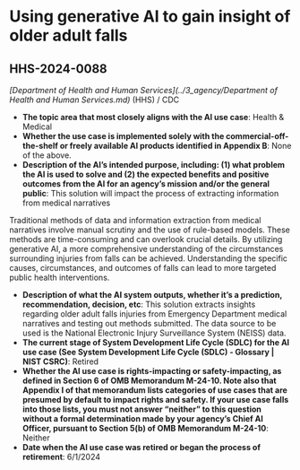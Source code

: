 # Using generative AI to gain insight of older adult falls
## HHS-2024-0088
_[Department of Health and Human Services](../3_agency/Department of Health and Human Services.md)_ (HHS) / CDC


+ **The topic area that most closely aligns with the AI use case**: Health & Medical
+ **Whether the use case is implemented solely with the commercial-off-the-shelf or freely available AI products identified in Appendix B**: None of the above.
+ **Description of the AI’s intended purpose, including: (1) what problem the AI is used to solve and (2) the expected benefits and positive outcomes from the AI for an agency’s mission and/or the general public**: This solution will impact the process of extracting information from medical narratives 

Traditional methods of data and information extraction from medical narratives involve manual scrutiny and the use of rule-based models. These methods are time-consuming and can overlook crucial details. By utilizing generative AI, a more comprehensive understanding of the circumstances surrounding injuries from falls can be achieved. Understanding the specific causes, circumstances, and outcomes of falls can lead to more targeted public health interventions.
+ **Description of what the AI system outputs, whether it’s a prediction, recommendation, decision, etc**: This solution extracts insights regarding older adult falls injuries from Emergency Department medical narratives and testing out methods submitted. The data source to be used is the National Electronic Injury Surveillance System (NEISS) data.
+ **The current stage of System Development Life Cycle (SDLC) for the AI use case (See System Development Life Cycle (SDLC) - Glossary | NIST CSRC)**: Retired
+ **Whether the AI use case is rights-impacting or safety-impacting, as defined in Section 6 of OMB Memorandum M-24-10. Note also that Appendix I of that memorandum lists categories of use cases that are presumed by default to impact rights and safety. If your use case falls into those lists, you must not answer “neither” to this question without a formal determination made by your agency’s Chief AI Officer, pursuant to Section 5(b) of OMB Memorandum M-24-10**: Neither
+ **Date when the AI use case was retired or began the process of retirement**: 6/1/2024